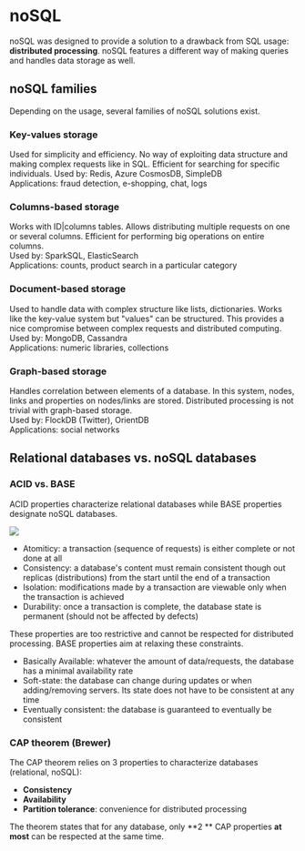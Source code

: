 # noSQL

noSQL was designed to provide a solution to a drawback from SQL usage: **distributed processing**. noSQL features a different way of making queries and handles data storage as well. 

## noSQL families
Depending on the usage, several families of noSQL solutions exist.

### Key-values storage
Used for simplicity and efficiency. No way of exploiting data structure and making complex requests like in SQL. Efficient for searching for specific individuals. 
Used by: Redis, Azure CosmosDB, SimpleDB    
Applications: fraud detection, e-shopping, chat, logs

### Columns-based storage 
Works with ID|columns tables. Allows distributing multiple requests on one or several columns. Efficient for performing big operations on entire columns.  
Used by: SparkSQL, ElasticSearch  
Applications: counts, product search in a particular category

### Document-based storage
Used to handle data with complex structure like lists, dictionaries. Works like the key-value system but "values" can be structured. This provides a nice compromise between complex requests and distributed computing.  
Used by: MongoDB, Cassandra  
Applications: numeric libraries, collections

### Graph-based storage
Handles correlation between elements of a database. In this system, nodes, links and properties on nodes/links are stored. Distributed processing is not trivial with graph-based storage.  
Used by: FlockDB (Twitter), OrientDB  
Applications: social networks

## Relational databases vs. noSQL databases
### ACID vs. BASE
ACID properties characterize relational databases while  BASE properties designate noSQL databases. 

![](https://user.oc-static.com/upload/2017/06/07/14968372992067_ACID_BASE.png)

- Atomiticy: a transaction (sequence of requests) is either complete or not done at all  
- Consistency: a database's content must remain consistent though out replicas (distributions) from the start until the end of a transaction  
- Isolation: modifications made by a transaction are viewable only when the transaction is achieved  
- Durability: once a transaction is complete, the database state is permanent (should not be affected by defects)

These properties are too restrictive and cannot be respected for distributed processing. BASE properties aim at relaxing these constraints.

- Basically Available: whatever the amount of data/requests, the database has a minimal availability rate
- Soft-state: the database can change during updates or when adding/removing servers. Its state does not have to be consistent at any time
- Eventually consistent: the database is guaranteed to eventually be consistent

### CAP theorem (Brewer)
The CAP theorem relies on 3 properties to characterize databases (relational, noSQL):
- **Consistency**
- **Availability**
- **Partition tolerance**: convenience for distributed processing

The theorem states that for any database, only **2 ** CAP properties **at most** can be respected at the same time. 
